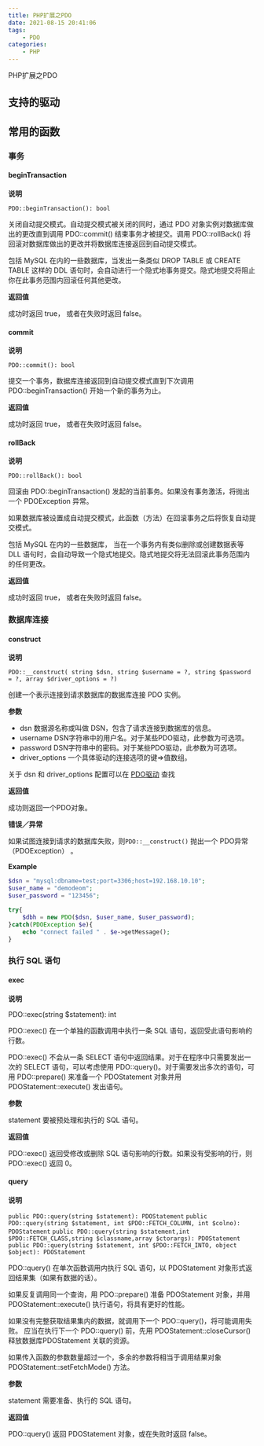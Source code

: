 ```yaml
---
title: PHP扩展之PDO
date: 2021-08-15 20:41:06
tags:
    - PDO
categories:
    - PHP
---
```


PHP扩展之PDO

<!-- more -->


## 支持的驱动


## 常用的函数

### 事务

#### beginTransaction

**说明**

`PDO::beginTransaction(): bool`

关闭自动提交模式。自动提交模式被关闭的同时，通过 PDO 对象实例对数据库做出的更改直到调用 PDO::commit() 结束事务才被提交。调用 PDO::rollBack() 将回滚对数据库做出的更改并将数据库连接返回到自动提交模式。

包括 MySQL 在内的一些数据库，当发出一条类似 DROP TABLE 或 CREATE TABLE 这样的 DDL 语句时，会自动进行一个隐式地事务提交。隐式地提交将阻止你在此事务范围内回滚任何其他更改。

**返回值**


成功时返回 true， 或者在失败时返回 false。

#### commit

**说明**

`PDO::commit(): bool`

提交一个事务，数据库连接返回到自动提交模式直到下次调用 PDO::beginTransaction() 开始一个新的事务为止。

**返回值**

成功时返回 true， 或者在失败时返回 false。

#### rollBack

**说明**

`PDO::rollBack(): bool`

回滚由 PDO::beginTransaction() 发起的当前事务。如果没有事务激活，将抛出一个 PDOException 异常。

如果数据库被设置成自动提交模式，此函数（方法）在回滚事务之后将恢复自动提交模式。

包括 MySQL 在内的一些数据库， 当在一个事务内有类似删除或创建数据表等 DLL 语句时，会自动导致一个隐式地提交。隐式地提交将无法回滚此事务范围内的任何更改。

**返回值**

成功时返回 true， 或者在失败时返回 false。

### 数据库连接

#### construct

**说明**

`PDO::__construct( string $dsn, string $username = ?, string $password = ?, array $driver_options = ?)`

创建一个表示连接到请求数据库的数据库连接 PDO 实例。

**参数**

- dsn 数据源名称或叫做 DSN，包含了请求连接到数据库的信息。
- username DSN字符串中的用户名。对于某些PDO驱动，此参数为可选项。
- password DSN字符串中的密码。对于某些PDO驱动，此参数为可选项。
- driver_options 一个具体驱动的连接选项的键=>值数组。

关于 dsn 和  driver_options 配置可以在 [PDO驱动](https://www.php.net/manual/zh/pdo.drivers.php) 查找

**返回值**

成功则返回一个PDO对象。

**错误／异常**

如果试图连接到请求的数据库失败，则`PDO::__construct()` 抛出一个 PDO异常（PDOException） 。

**Example**

```php
$dsn = "mysql:dbname=test;port=3306;host=192.168.10.10";
$user_name = "demodeom";
$user_password = "123456";

try{
    $dbh = new PDO($dsn, $user_name, $user_password);
}catch(PDOException $e){
    echo "connect failed " . $e->getMessage();
}
```

### 执行 SQL 语句

#### exec


**说明**

PDO::exec(string $statement): int

PDO::exec() 在一个单独的函数调用中执行一条 SQL 语句，返回受此语句影响的行数。

PDO::exec() 不会从一条 SELECT 语句中返回结果。对于在程序中只需要发出一次的 SELECT 语句，可以考虑使用 PDO::query()。对于需要发出多次的语句，可用 PDO::prepare() 来准备一个 PDOStatement 对象并用 PDOStatement::execute() 发出语句。

**参数**

statement 要被预处理和执行的 SQL 语句。

**返回值**

PDO::exec() 返回受修改或删除 SQL 语句影响的行数。如果没有受影响的行，则 PDO::exec() 返回 0。 

#### query

**说明**

`public PDO::query(string $statement): PDOStatement`
`public PDO::query(string $statement, int $PDO::FETCH_COLUMN, int $colno): PDOStatement`
`public PDO::query(string $statement,int $PDO::FETCH_CLASS,string $classname,array $ctorargs): PDOStatement`
`public PDO::query(string $statement, int $PDO::FETCH_INTO, object $object): PDOStatement`

PDO::query() 在单次函数调用内执行 SQL 语句，以 PDOStatement 对象形式返回结果集（如果有数据的话）。

如果反复调用同一个查询，用 PDO::prepare() 准备 PDOStatement 对象，并用 PDOStatement::execute() 执行语句，将具有更好的性能。

如果没有完整获取结果集内的数据，就调用下一个 PDO::query()，将可能调用失败。 应当在执行下一个 PDO::query() 前，先用 PDOStatement::closeCursor() 释放数据库PDOStatement 关联的资源。


如果传入函数的参数数量超过一个，多余的参数将相当于调用结果对象 PDOStatement::setFetchMode() 方法。

**参数**

statement 需要准备、执行的 SQL 语句。

**返回值**

PDO::query() 返回 PDOStatement 对象，或在失败时返回 false。

